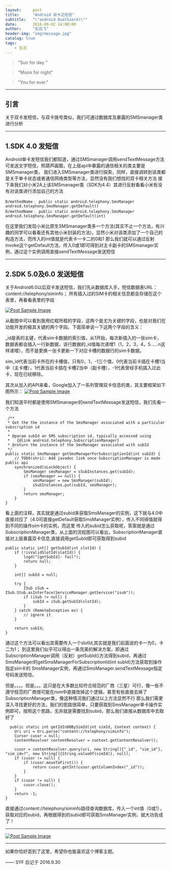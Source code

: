 ```yaml
---
layout:     post
title:      "Android 双卡之短信"
subtitle:   "\"android DualSim(4)\""
date:       2016-09-02 14:00:00
author:     "石云飞"
header-img: "img/message.jpg"
catalog: true
tags:
    - 生活
---
```






> "Sun for day  "

> "Moon for night"

> "You for ever."

---

## 引言
关于双卡发短信，与双卡拨号类似，我们可通过数据库及暴露的SMSmanager类进行分析


---

## 1.SDK 4.0  发短信

Android单卡发短信我们都知道，通过SMSmanager调用sendTextMessage方法可发送文字短信，照葫芦画瓢，在上层api中暴露的通信相关的类主要是SMSmanager类，
我们进入SMSmanager类进行探索，同样，直接调转到该类都是关于单卡状态或者通信网络类型等方法，显然没有我们想找的双卡相关方法
接下来我们对小米2A上该SMSmanager类（SDK为4.4）其进行反射看看小米有没有对该类进行添加自己的方法


	D/methodName﹕ public static android.telephony.SmsManager android.telephony.SmsManager.getDefault()
    D/methodName﹕ public static android.telephony.SmsManager android.telephony.SmsManager.getDefault(int)
	 

在这里我们发现小米比原生SMSmanager类多一个方法(其实不止一个方法，有兴趣的同学可以看看还有其他小米封装的方法)，显然小米对该类添加了一个自己的构造方法，而传入的int值就是代表卡一卡二的0和1
那么我们就可以通过反射invoke这个getDefault方法，传入0或1即可得到对主卡副卡的SMSmanager实例，通过这个实例调用直接sendTextMessage发送短信


		
---
	
## 2.SDK 5.0及6.0 发送短信
关于Android6.0以后双卡发送短信，我们先从数据库入手，短信数据表URL：content://telephony/siminfo；
所有插入过的SIM卡的相关信息都会存储在这个表里，再看看表里的字段

<a href="{{ site.baseurl }}/img/sms2.jpg">
    <img src="{{ site.baseurl }}/img/sms2.jpg" alt="Post Sample Image">
</a>

从截图中可以看到我用红框所框的字段，这两个是尤为关键的字段，也是对我们在功能开发的极其关键的两个字段。下面简单说一下这两个字段的含义：

_id是表的主键，代表sim卡数据的索引值，从1开始，每次新插入的一张sim卡，数据表都会插入一行新数据，该行数据的_id值每次递增1（1，2，3，4，5……n这样递增），而不是更换一张卡更新一下对应卡槽的数据行的sim卡数据。

sim_id代表当前卡所在的卡槽值，只有0，1，-1三个值，0代表当前卡插在卡槽1当中（主卡槽），1代表当前卡插在卡槽2当中（副卡槽），-1代表曾经手机插入过此卡，现在已经移除。

其次从加入的API来看，Google加入了一系列管理双卡信息的类，其主要框架如下图所示：
<a href="{{ site.baseurl }}/img/sms3.jpg">
    <img src="{{ site.baseurl }}/img/sms3.jpg" alt="Post Sample Image">
</a>

我们知道平时都是使用SMSmanager的sendTextMessage发送短信，我们先看一个方法

	 /**
     * Get the the instance of the SmsManager associated with a particular subscription id
     *
     * @param subId an SMS subscription id, typically accessed using
     *   {@link android.telephony.SubscriptionManager}
     * @return the instance of the SmsManager associated with subId
     */
    public static SmsManager getSmsManagerForSubscriptionId(int subId) {
        // TODO(shri): Add javadoc link once SubscriptionManager is made public api
        synchronized(sLockObject) {
            SmsManager smsManager = sSubInstances.get(subId);
            if (smsManager == null) {
                smsManager = new SmsManager(subId);
                sSubInstances.put(subId, smsManager);
            }
            return smsManager;
        }
    }
	
看上面的注释，其实就是通过subid来获取SmsManager的实例，这下就与4.0中直接对应了（4.0可直接getDefault获取SmsManager实例），传入不同得值就得到不同的操作sim卡的实例，而这里
传入的subid怎么获取呢，答案就是通过SubscriptionManager类，从上面的流程图可以看出，SubscriptionManager直接对上层暴露双卡信息,直接调用getSubId即可获取得到subid

	public static int[] getSubId(int slotId) {
        if (!isValidSlotId(slotId)) {
            logd("[getSubId]- fail");
            return null;
        }

        int[] subId = null;

        try {
            ISub iSub = ISub.Stub.asInterface(ServiceManager.getService("isub"));
            if (iSub != null) {
                subId = iSub.getSubId(slotId);
            }
        } catch (RemoteException ex) {
            // ignore it
        }

        return subId;
    }

通过这个方法可以看出其需要传入一个slotId,其实就是我们前面说的卡一为0，卡二为1；
到这里我们似乎可以得出一条完美的解决方案，即通过SubscriptionManager调用（反射）getSubId()方法得到subid，再通过SmsManager的getSmsManagerForSubscriptionId(int subId)方法获取到操作指定sim卡的
SmsManager实例，再通过SmsManager.sendTextMessage指定号码发送短信。

但是。。。。但是。。。这只是在大多数比较符合规范的厂商（三星）可行，像一些不遵守规范的厂商很可能在rom中直接改掉这个逻辑，甚至有些直接去掉了SubscriptionManager类，像这种情况我们通过以上方法显然不行
那么我们需更深入寻找更好的方法，我们的思路很简单，只要获取到SmsManager单卡操作实例即可，按照这个思路，无非就是需要找到subid，那么我们直接从数据库中去取好了

	  public static int getIdInDBBySimId(int simId, Context context) {
        Uri uri = Uri.parse("content://telephony/siminfo");
        Cursor cusor = null;
        ContentResolver contentResolver = context.getContentResolver();

        cusor = contentResolver.query(uri, new String[]{"_id", "sim_id"}, "sim_id=?", new String[]{String.valueOf(simId)}, null);
        if (cusor != null) {
            if (cusor.moveToFirst()) {
                return cusor.getInt(cusor.getColumnIndex("_id"));
            }
        }
        if (cusor != null) {
            cusor.close();
        }
        return -1;
    }
	
直接通过content://telephony/siminfo路径查询数据库，传入一个int值（0或1），获取对应的subid，再根据得到的subid即可获取SmsManager实例，就大功告成了！


---

<a href="{{ site.baseurl }}/img/message_end.jpg">
    <img src="{{ site.baseurl }}/img/message_end.jpg" alt="Post Sample Image">
</a>

---

如果你恰好逛到了这里，希望你也能喜欢这个博客主题。

—— SYF 后记于 2016.9.30


